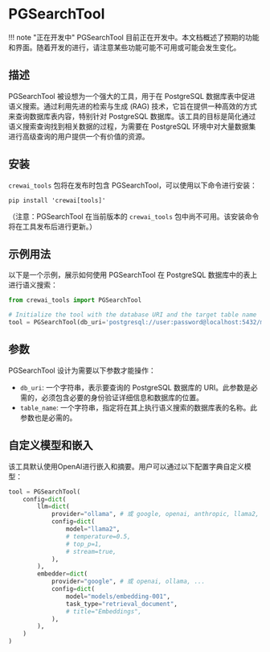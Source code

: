 # PGSearchTool

!!! note "正在开发中"
    PGSearchTool 目前正在开发中。本文档概述了预期的功能和界面。随着开发的进行，请注意某些功能可能不可用或可能会发生变化。

## 描述
PGSearchTool 被设想为一个强大的工具，用于在 PostgreSQL 数据库表中促进语义搜索。通过利用先进的检索与生成 (RAG) 技术，它旨在提供一种高效的方式来查询数据库表内容，特别针对 PostgreSQL 数据库。该工具的目标是简化通过语义搜索查询找到相关数据的过程，为需要在 PostgreSQL 环境中对大量数据集进行高级查询的用户提供一个有价值的资源。

## 安装
`crewai_tools` 包将在发布时包含 PGSearchTool，可以使用以下命令进行安装：

```shell
pip install 'crewai[tools]'
```

（注意：PGSearchTool 在当前版本的 `crewai_tools` 包中尚不可用。该安装命令将在工具发布后进行更新。）

## 示例用法
以下是一个示例，展示如何使用 PGSearchTool 在 PostgreSQL 数据库中的表上进行语义搜索：

```python
from crewai_tools import PGSearchTool

# Initialize the tool with the database URI and the target table name
tool = PGSearchTool(db_uri='postgresql://user:password@localhost:5432/mydatabase', table_name='employees')
```

## 参数
PGSearchTool 设计为需要以下参数才能操作：

- `db_uri`: 一个字符串，表示要查询的 PostgreSQL 数据库的 URI。此参数是必需的，必须包含必要的身份验证详细信息和数据库的位置。
- `table_name`: 一个字符串，指定将在其上执行语义搜索的数据库表的名称。此参数也是必需的。

## 自定义模型和嵌入

该工具默认使用OpenAI进行嵌入和摘要。用户可以通过以下配置字典自定义模型：

```python
tool = PGSearchTool(
    config=dict(
        llm=dict(
            provider="ollama", # 或 google, openai, anthropic, llama2, ...
            config=dict(
                model="llama2",
                # temperature=0.5,
                # top_p=1,
                # stream=true,
            ),
        ),
        embedder=dict(
            provider="google", # 或 openai, ollama, ...
            config=dict(
                model="models/embedding-001",
                task_type="retrieval_document",
                # title="Embeddings",
            ),
        ),
    )
)
```